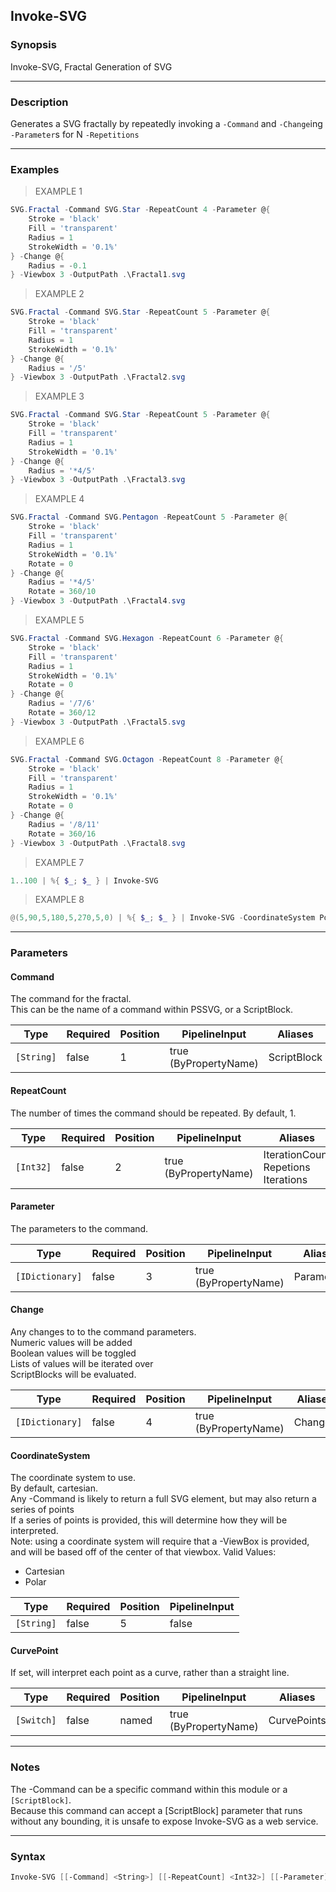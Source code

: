 Invoke-SVG
----------

### Synopsis
Invoke-SVG, Fractal Generation of SVG

---

### Description

Generates a SVG fractally by repeatedly invoking a `-Command` and `-Change`ing `-Parameter`s for N `-Repetitions`

---

### Examples
> EXAMPLE 1

```PowerShell
SVG.Fractal -Command SVG.Star -RepeatCount 4 -Parameter @{        
    Stroke = 'black'        
    Fill = 'transparent'    
    Radius = 1        
    StrokeWidth = '0.1%'        
} -Change @{        
    Radius = -0.1        
} -Viewbox 3 -OutputPath .\Fractal1.svg
```
> EXAMPLE 2

```PowerShell
SVG.Fractal -Command SVG.Star -RepeatCount 5 -Parameter @{        
    Stroke = 'black'        
    Fill = 'transparent'    
    Radius = 1        
    StrokeWidth = '0.1%'        
} -Change @{        
    Radius = '/5'        
} -Viewbox 3 -OutputPath .\Fractal2.svg
```
> EXAMPLE 3

```PowerShell
SVG.Fractal -Command SVG.Star -RepeatCount 5 -Parameter @{        
    Stroke = 'black'        
    Fill = 'transparent'    
    Radius = 1        
    StrokeWidth = '0.1%'        
} -Change @{        
    Radius = '*4/5'        
} -Viewbox 3 -OutputPath .\Fractal3.svg
```
> EXAMPLE 4

```PowerShell
SVG.Fractal -Command SVG.Pentagon -RepeatCount 5 -Parameter @{        
    Stroke = 'black'        
    Fill = 'transparent'    
    Radius = 1    
    StrokeWidth = '0.1%'    
    Rotate = 0    
} -Change @{        
    Radius = '*4/5'    
    Rotate = 360/10    
} -Viewbox 3 -OutputPath .\Fractal4.svg
```
> EXAMPLE 5

```PowerShell
SVG.Fractal -Command SVG.Hexagon -RepeatCount 6 -Parameter @{        
    Stroke = 'black'        
    Fill = 'transparent'    
    Radius = 1    
    StrokeWidth = '0.1%'    
    Rotate = 0    
} -Change @{        
    Radius = '/7/6'    
    Rotate = 360/12    
} -Viewbox 3 -OutputPath .\Fractal5.svg
```
> EXAMPLE 6

```PowerShell
SVG.Fractal -Command SVG.Octagon -RepeatCount 8 -Parameter @{        
    Stroke = 'black'        
    Fill = 'transparent'    
    Radius = 1    
    StrokeWidth = '0.1%'    
    Rotate = 0    
} -Change @{        
    Radius = '/8/11'    
    Rotate = 360/16    
} -Viewbox 3 -OutputPath .\Fractal8.svg
```
> EXAMPLE 7

```PowerShell
1..100 | %{ $_; $_ } | Invoke-SVG
```
> EXAMPLE 8

```PowerShell
@(5,90,5,180,5,270,5,0) | %{ $_; $_ } | Invoke-SVG -CoordinateSystem Polar -Viewbox 100 -Fill transparent -stroke black -strokewidth 1%
```

---

### Parameters
#### **Command**
The command for the fractal.    
This can be the name of a command within PSSVG, or a ScriptBlock.

|Type      |Required|Position|PipelineInput        |Aliases    |
|----------|--------|--------|---------------------|-----------|
|`[String]`|false   |1       |true (ByPropertyName)|ScriptBlock|

#### **RepeatCount**
The number of times the command should be repeated.  By default, 1.

|Type     |Required|Position|PipelineInput        |Aliases                                    |
|---------|--------|--------|---------------------|-------------------------------------------|
|`[Int32]`|false   |2       |true (ByPropertyName)|IterationCount<br/>Repetions<br/>Iterations|

#### **Parameter**
The parameters to the command.

|Type           |Required|Position|PipelineInput        |Aliases   |
|---------------|--------|--------|---------------------|----------|
|`[IDictionary]`|false   |3       |true (ByPropertyName)|Parameters|

#### **Change**
Any changes to to the command parameters.    
Numeric values will be added    
Boolean values will be toggled    
Lists of values will be iterated over    
ScriptBlocks will be evaluated.

|Type           |Required|Position|PipelineInput        |Aliases|
|---------------|--------|--------|---------------------|-------|
|`[IDictionary]`|false   |4       |true (ByPropertyName)|Changes|

#### **CoordinateSystem**
The coordinate system to use.    
By default, cartesian.    
Any -Command is likely to return a full SVG element, but may also return a series of points    
If a series of points is provided, this will determine how they will be interpreted.    
Note: using a coordinate system will require that a -ViewBox is provided, and will be based off of the center of that viewbox.
Valid Values:

* Cartesian
* Polar

|Type      |Required|Position|PipelineInput|
|----------|--------|--------|-------------|
|`[String]`|false   |5       |false        |

#### **CurvePoint**
If set, will interpret each point as a curve, rather than a straight line.

|Type      |Required|Position|PipelineInput        |Aliases    |
|----------|--------|--------|---------------------|-----------|
|`[Switch]`|false   |named   |true (ByPropertyName)|CurvePoints|

---

### Notes
The -Command can be a specific command within this module or a `[ScriptBlock]`.    
Because this command can accept a [ScriptBlock] parameter that runs without any bounding, it is unsafe to expose Invoke-SVG as a web service.

---

### Syntax
```PowerShell
Invoke-SVG [[-Command] <String>] [[-RepeatCount] <Int32>] [[-Parameter] <IDictionary>] [[-Change] <IDictionary>] [[-CoordinateSystem] <String>] [-CurvePoint] [<CommonParameters>]
```
